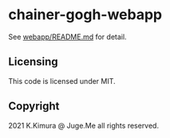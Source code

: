 # chainer-gogh-webapp

See [webapp/README.md](https://github.com/dotnsf/chainer-gogh-webapp/blob/main/webapp/README.md) for detail.



## Licensing

This code is licensed under MIT.


## Copyright

2021 K.Kimura @ Juge.Me all rights reserved.

